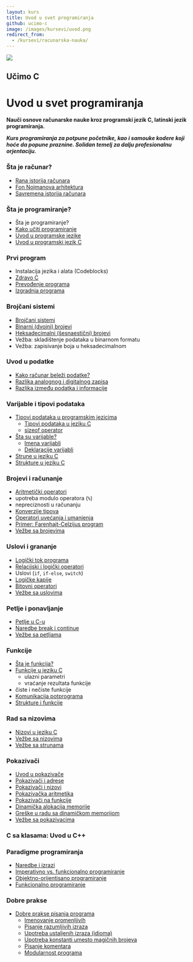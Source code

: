 ```yaml
---
layout: kurs
title: Uvod u svet programiranja
github: ucimo-c
image: /images/kursevi/uvod.png
redirect_from:
  - /kursevi/racunarska-nauka/
---
```


![]({{page.image}})

## Učimo C
# Uvod u svet programiranja

**Nauči osnove računarske nauke kroz programski jezik C, latinski jezik programiranja.**

***Kurs programiranja za potpune početnike, kao i samouke kodere koji hoće da popune praznine. Solidan temelj za dalju profesionalnu orjentaciju.***

### Šta je računar?

- [Rana istorija računara](/rana-istorija-racunara)
- [Fon Nojmanova arhitektura](/fon-nojmanova-arhitektura)
- [Savremena istorija računara](/savremena-istorija-racunara)

### Šta je programiranje?

- Šta je programiranje?
- [Kako učiti programiranje](/programiranje-je-tesko)
- [Uvod u programske jezike](/uvod-u-programske-jezike)
- [Uvod u programski jezik C](/c-uvod)

### Prvi program

- Instalacija jezika i alata (Codeblocks)
- [Zdravo C](/zdravo-c)
- [Prevođenje programa](/c-kompajliranje)
- [Izgradnja programa](/izgradnja-programa)

### Brojčani sistemi

- [Brojčani sistemi](/brojcani-sistemi)
- [Binarni (dvojni) brojevi](/binarni-brojevi)
- [Heksadecimalni (šesnaestični) brojevi](/heksadecimalni-brojevi)
- Vežba: skladištenje podataka u binarnom formatu
- Vežba: zapisivanje boja u heksadecimalnom

### Uvod u podatke

- [Kako računar beleži podatke?](/kako-racunar-belezi-podatke)
- [Razlika analognog i digitalnog zapisa](/analogni-i-digitalni-zapis)
- [Razlika između podatka i informacije](/razlika-podaci-informacije)

### Varijable i tipovi podataka

- [Tipovi podataka u programskim jezicima](/tipovi-podataka)
  - [Tipovi podataka u jeziku C](/c-tipovi-podataka)
  - [sizeof operator](/sizeof-operator)
- [Šta su varijable?](/varijable)
  - [Imena varijabli](/c-imena-varijabli)
  - [Deklaracije varijabli](/c-deklaracije-varijabli)
- [Strune u jeziku C](/c-strune)
- [Strukture u jeziku C](/c-strukture)

### Brojevi i računanje

- [Aritmetički operatori](/c-aritmeticki-operatori)
- upotreba modulo operatora (`%`)
- nepreciznosti u računanju
- [Konverzije tipova](/c-konverzije-tipova)
- [Operatori uvećanja i umanjenja](/c-inkrement-i-dekrement-operator)
- [Primer: Farenhajt-Celzijus program](/primer-farenhajt-celzijus)
- [Vežbe sa brojevima](/vezbe-sa-brojevima)

### Uslovi i grananje

- [Logički tok programa](/programska-logika)
- [Relacijski i logički operatori](/c-relacijski-i-logicki-operatori)
- Uslovi (`if`, `if-else`, `switch`)
- [Logičke kapije](/logicke-kapije)
- [Bitovni operatori](/bitovni-operatori)
- [Vežbe sa uslovima](/vezbe-sa-uslovima)

### Petlje i ponavljanje

- [Petlje u C-u](/c-petlje)
- [Naredbe break i continue](/break-i-continue)
- [Vežbe sa petljama](/vezbe-sa-petljama)

### Funkcije

- [Šta je funkcija?](/funkcije)
- [Funkcije u jeziku C](/c-funkcije)
  - ulazni parametri
  - vraćanje rezultata funkcije
- čiste i nečiste funkcije
- [Komunikacija potprograma](/komunikacija-potprograma)
- [Strukture i funkcije](/c-strukture-i-funkcije)

### Rad sa nizovima

- [Nizovi u jeziku C](/c-nizovi)
- [Vežbe sa nizovima](/vezbe-sa-nizovima)
- [Vežbe sa strunama](/vezbe-sa-strunama)

### Pokazivači

- [Uvod u pokazivače](/c-pokazivaci)
- [Pokazivači i adrese](/pokazivaci-i-adrese)
- [Pokazivači i nizovi](/pokazivaci-i-nizovi)
- [Pokazivačka aritmetika](/pokazivacka-aritmetika)
- [Pokazivači na funkcije](/pokazivaci-na-funkcije)
- [Dinamička alokacija memorije](/dinamicka-alokacija-memorije)
- [Greške u radu sa dinamičkom memorijom](/greske-u-radu-sa-dinamickom-memorijom)
- [Vežbe sa pokazivacima](/vezbe-sa-pokazivacima)

### C sa klasama: Uvod u C++



### Paradigme programiranja

- [Naredbe i izrazi](/naredbe-i-izrazi)
- [Imperativno vs. funkcionalno programiranje](/imperativno-vs-funkcionalno-programiranje)
- [Objektno-orijentisano programiranje](/objektno-orijentisano-programiranje)
- [Funkcionalno programiranje](/funkcionalno-programiranje)

### Dobre prakse

- [Dobre prakse pisanja programa](/dobre-prakse)
  - [Imenovanje promenljivih](/imenovanje-promenljivih)
  - [Pisanje razumljivih izraza](/pisanje-izraza)
  - [Upotreba ustaljenih izraza (idioma)](/upotreba-idioma)
  - [Upotreba konstanti umesto magičnih brojeva](/upotreba-konstanti)
  - [Pisanje komentara](/pisanje-komentara)
  - [Modularnost programa](/modularnost-programa)